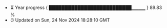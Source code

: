- ⏳ Year progress { ██████████████████████████▁▁▁▁ } 89.83 %
- ⏰ Updated on Sun, 24 Nov 2024 18:28:10 GMT


